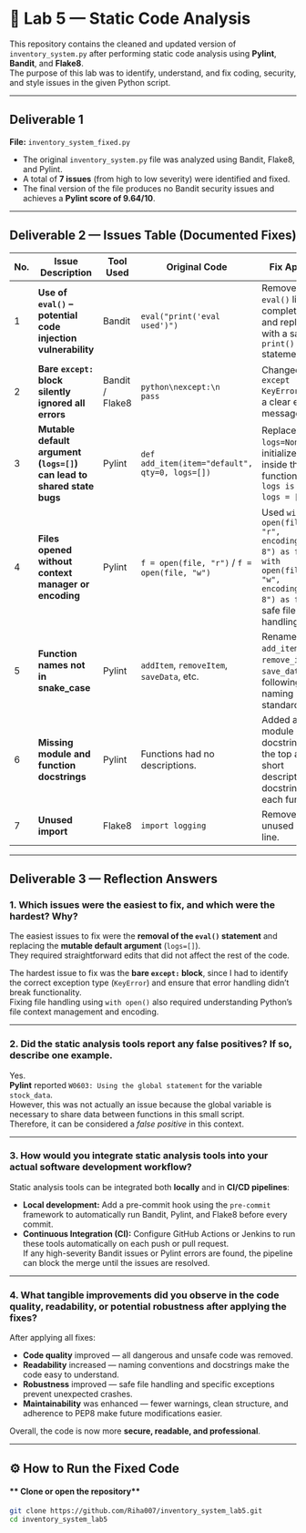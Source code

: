 # 🧩 Lab 5 — Static Code Analysis

This repository contains the cleaned and updated version of `inventory_system.py` after performing static code analysis using **Pylint**, **Bandit**, and **Flake8**.  
The purpose of this lab was to identify, understand, and fix coding, security, and style issues in the given Python script.

---

##  Deliverable 1

**File:** `inventory_system_fixed.py`

- The original `inventory_system.py` file was analyzed using Bandit, Flake8, and Pylint.
- A total of **7 issues** (from high to low severity) were identified and fixed.
- The final version of the file produces no Bandit security issues and achieves a **Pylint score of 9.64/10**.

---

##  Deliverable 2 — Issues Table (Documented Fixes)

| No. | Issue Description | Tool Used | Original Code | Fix Applied | Severity |
|-----|-------------------|------------|----------------|--------------|-----------|
| 1 | **Use of `eval()` – potential code injection vulnerability** | Bandit | `eval("print('eval used')")` | Removed the `eval()` line completely and replaced it with a safe `print()` statement. | 🔴 **High** |
| 2 | **Bare `except:` block silently ignored all errors** | Bandit / Flake8 | ```python\nexcept:\n    pass``` | Changed to `except KeyError:` with a clear error message. |  **High** |
| 3 | **Mutable default argument (`logs=[]`) can lead to shared state bugs** | Pylint | `def add_item(item="default", qty=0, logs=[])` | Replaced with `logs=None` and initialized inside the function (`if logs is None: logs = []`). | 🔴 **High** |
| 4 | **Files opened without context manager or encoding** | Pylint | `f = open(file, "r")` / `f = open(file, "w")` | Used `with open(file, "r", encoding="utf-8") as f:` and `with open(file, "w", encoding="utf-8") as f:` for safe file handling. | 🔴 **High** |
| 5 | **Function names not in snake_case** | Pylint | `addItem`, `removeItem`, `saveData`, etc. | Renamed to `add_item`, `remove_item`, `save_data`, etc., following PEP8 naming standards. |  **Medium** |
| 6 | **Missing module and function docstrings** | Pylint | Functions had no descriptions. | Added a module docstring at the top and short descriptive docstrings for each function. |  **Medium** |
| 7 | **Unused import** | Flake8 | `import logging` | Removed the unused import line. |  **Low** |

---

##  Deliverable 3 — Reflection Answers

### **1. Which issues were the easiest to fix, and which were the hardest? Why?**
The easiest issues to fix were the **removal of the `eval()` statement** and replacing the **mutable default argument** (`logs=[]`).  
They required straightforward edits that did not affect the rest of the code.  

The hardest issue to fix was the **bare `except:` block**, since I had to identify the correct exception type (`KeyError`) and ensure that error handling didn’t break functionality.  
Fixing file handling using `with open()` also required understanding Python’s file context management and encoding.

---

### **2. Did the static analysis tools report any false positives? If so, describe one example.**
Yes.  
**Pylint** reported `W0603: Using the global statement` for the variable `stock_data`.  
However, this was not actually an issue because the global variable is necessary to share data between functions in this small script.  
Therefore, it can be considered a *false positive* in this context.

---

### **3. How would you integrate static analysis tools into your actual software development workflow?**
Static analysis tools can be integrated both **locally** and in **CI/CD pipelines**:

- **Local development:** Add a pre-commit hook using the `pre-commit` framework to automatically run Bandit, Pylint, and Flake8 before every commit.  
- **Continuous Integration (CI):** Configure GitHub Actions or Jenkins to run these tools automatically on each push or pull request.  
If any high-severity Bandit issues or Pylint errors are found, the pipeline can block the merge until the issues are resolved.

---

### **4. What tangible improvements did you observe in the code quality, readability, or potential robustness after applying the fixes?**
After applying all fixes:
- **Code quality** improved — all dangerous and unsafe code was removed.  
- **Readability** increased — naming conventions and docstrings make the code easy to understand.  
- **Robustness** improved — safe file handling and specific exceptions prevent unexpected crashes.  
- **Maintainability** was enhanced — fewer warnings, clean structure, and adherence to PEP8 make future modifications easier.  

Overall, the code is now more **secure, readable, and professional**.

---

## ⚙️ How to Run the Fixed Code

#### ** Clone or open the repository**
```bash
git clone https://github.com/Riha007/inventory_system_lab5.git
cd inventory_system_lab5
